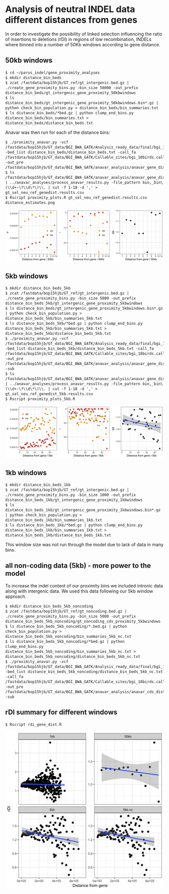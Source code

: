# Analysis of neutral INDEL data different distances from genes 

In order to investigate the possibility of linked selection influencing the ratio of insertions to deletions (rDI) in
regions of low recombination, INDELs where binned into a number of 50Kb windows according to gene distance.

## 50kb windows

```
$ cd ~/parus_indel/gene_proximity_analyses
$ mkdir distance_bin_beds
$ zcat /fastdata/bop15hjb/GT_ref/gt_intergenic.bed.gz | ./create_gene_proximity_bins.py -bin_size 50000 -out_prefix distance_bin_beds/gt_intergenic_gene_proximity_50kbwindows
$ ls distance_bin_beds/gt_intergenic_gene_proximity_50kbwindows.bin*.gz | python check_bin_population.py > distance_bin_beds/bin_summaries.txt
$ ls distance_bin_beds/*bed.gz | python clump_end_bins.py distance_bin_beds/bin_summaries.txt > distance_bin_beds/distance_bin_beds.txt
```

Anavar was then run for each of the distance bins:

```
$ ./proximity_anavar.py -vcf /fastdata/bop15hjb/GT_data/BGI_BWA_GATK/Analysis_ready_data/final/bgi_10birds.filtered_indels.pol.anno.recomb.line.vcf.gz -bed_list distance_bin_beds/distance_bin_beds.txt -call_fa /fastdata/bop15hjb/GT_data/BGI_BWA_GATK/Callable_sites/bgi_10birds.callable.fa -out_pre /fastdata/bop15hjb/GT_data/BGI_BWA_GATK/anavar_analysis/anavar_gene_distance/gt_sel_neu_ref_genedist
$ ls /fastdata/bop15hjb/GT_data/BGI_BWA_GATK/anavar_analysis/anavar_gene_distance/*results* | ../anavar_analyses/process_anavar_results.py -file_pattern bin,_bin\(\\d+-\?\\d\*\)\\. | cut -f 1-18 -d ',' > gt_sel_neu_ref_genedist.results.csv
$ Rscript proximity_plots.R gt_sel_neu_ref_genedist.results.csv distance_estimates.png 
```

![dist_plot_1](distance_estimates.png)

## 5kb windows

```
$ mkdir distance_bin_beds_5kb
$ zcat /fastdata/bop15hjb/GT_ref/gt_intergenic.bed.gz | ./create_gene_proximity_bins.py -bin_size 5000 -out_prefix distance_bin_beds_5kb/gt_intergenic_gene_proximity_5kbwindows
$ ls distance_bin_beds/gt_intergenic_gene_proximity_5kbwindows.bin*.gz | python check_bin_population.py > distance_bin_beds_5kb/bin_summaries_5kb.txt
$ ls distance_bin_beds_5kb/*bed.gz | python clump_end_bins.py distance_bin_beds_5kb/bin_summaries_5kb.txt > distance_bin_beds_5kb/distance_bin_beds_5kb.txt
$ ./proximity_anavar.py -vcf /fastdata/bop15hjb/GT_data/BGI_BWA_GATK/Analysis_ready_data/final/bgi_10birds.filtered_indels.pol.anno.recomb.line.vcf.gz -bed_list distance_bin_beds_5kb/distance_bin_beds_5kb.txt -call_fa /fastdata/bop15hjb/GT_data/BGI_BWA_GATK/Callable_sites/bgi_10birds.callable.fa -out_pre /fastdata/bop15hjb/GT_data/BGI_BWA_GATK/anavar_analysis/anavar_gene_distance_5kb/gt_sel_neu_ref_genedist_5kb -sub
$ ls /fastdata/bop15hjb/GT_data/BGI_BWA_GATK/anavar_analysis/anavar_gene_distance_5kb/*results* | ../anavar_analyses/process_anavar_results.py -file_pattern bin,_bin\(\\d+-\?\\d\*\)\\. | cut -f 1-18 -d ',' > gt_sel_neu_ref_genedist_5kb.results.csv
$ Rscript proximity_plots_5kb.R 
```

![5kb_dist](distance_estimates_5kb.png)

## 1kb windows

```
$ mkdir distance_bin_beds_1kb
$ zcat /fastdata/bop15hjb/GT_ref/gt_intergenic.bed.gz | ./create_gene_proximity_bins.py -bin_size 1000 -out_prefix distance_bin_beds_1kb/gt_intergenic_gene_proximity_1kbwindows
$ ls distance_bin_beds_1kb/gt_intergenic_gene_proximity_1kbwindows.bin*.gz | python check_bin_population.py > distance_bin_beds_1kb/bin_summaries_1kb.txt
$ ls distance_bin_beds_1kb/*bed.gz | python clump_end_bins.py distance_bin_beds_1kb/bin_summaries_1kb.txt > distance_bin_beds_1kb/distance_bin_beds_1kb.txt
```

This window size was not run through the model due to lack of data in many bins.

## all non-coding data (5kb) - more power to the model

To increase the indel content of our proximity bins we included intronic data along with intergenic data. We used this
data following our 5kb window approach.

```
$ mkdir distance_bin_beds_5kb_noncoding
$ zcat /fastdata/bop15hjb/GT_ref/gt_noncoding.bed.gz | ./create_gene_proximity_bins.py -bin_size 5000 -out_prefix distance_bin_beds_5kb_noncoding/gt_noncoding_cds_proximity_5kbwindows
$ ls distance_bin_beds_5kb_noncoding/*.bed.gz | python check_bin_population.py > distance_bin_beds_5kb_noncoding/bin_summaries_5kb_nc.txt
$ ls distance_bin_beds_5kb_noncoding/*bed.gz | python clump_end_bins.py distance_bin_beds_5kb_noncoding/bin_summaries_5kb_nc.txt > distance_bin_beds_5kb_noncoding/distance_bin_beds_5kb_nc.txt
$ ./proximity_anavar.py -vcf /fastdata/bop15hjb/GT_data/BGI_BWA_GATK/Analysis_ready_data/final/bgi_10birds.filtered_indels.pol.anno.recomb.line.vcf.gz -bed_list distance_bin_beds_5kb_noncoding/distance_bin_beds_5kb_nc.txt -call_fa /fastdata/bop15hjb/GT_data/BGI_BWA_GATK/Callable_sites/bgi_10birds.callable.fa -out_pre /fastdata/bop15hjb/GT_data/BGI_BWA_GATK/anavar_analysis/anavar_cds_distance_5kb_nc/gt_sel_neu_ref_cdsdist_5kb -sub
```

## rDI summary for different windows

```
$ Rscript rdi_gene_dist.R
```

![rdi_all_wind](distance_rdi_counts.png)